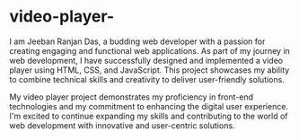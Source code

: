 # video-player-
I am Jeeban Ranjan Das, a budding web developer with a passion for creating engaging and functional web applications. As part of my journey in web development, I have successfully designed and implemented a video player using HTML, CSS, and JavaScript. This project showcases my ability to combine technical skills and creativity to deliver user-friendly solutions.

My video player project demonstrates my proficiency in front-end technologies and my commitment to enhancing the digital user experience. I'm excited to continue expanding my skills and contributing to the world of web development with innovative and user-centric solutions.
